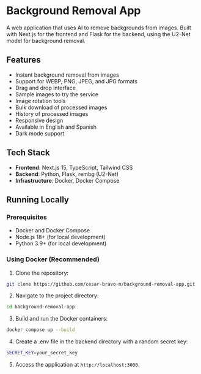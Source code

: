 # Background Removal App

A web application that uses AI to remove backgrounds from images. Built with Next.js for the frontend and Flask for the backend, using the U2-Net model for background removal.

## Features

- Instant background removal from images
- Support for WEBP, PNG, JPEG, and JPG formats
- Drag and drop interface
- Sample images to try the service
- Image rotation tools
- Bulk download of processed images
- History of processed images
- Responsive design
- Available in English and Spanish
- Dark mode support

## Tech Stack

- **Frontend**: Next.js 15, TypeScript, Tailwind CSS
- **Backend**: Python, Flask, rembg (U2-Net)
- **Infrastructure**: Docker, Docker Compose

## Running Locally

### Prerequisites

- Docker and Docker Compose
- Node.js 18+ (for local development)
- Python 3.9+ (for local development)

### Using Docker (Recommended)

1. Clone the repository:
```bash
git clone https://github.com/cesar-bravo-m/background-removal-app.git
```

2. Navigate to the project directory:
```bash
cd background-removal-app
```

3. Build and run the Docker containers:
```bash
docker compose up --build
```

4. Create a .env file in the backend directory with a random secret key:
```bash
SECRET_KEY=your_secret_key
```

5. Access the application at `http://localhost:3000`.